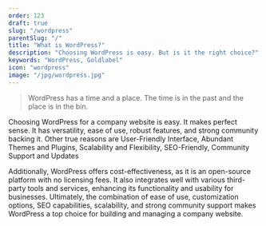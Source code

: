 ```yaml
---
order: 123
draft: true
slug: "/wordpress"
parentSlug: "/"
title: "What is WordPress?"
description: "Choosing WordPress is easy. But is it the right choice?"
keywords: "WordPress, Goldlabel"
icon: "wordpress"
image: "/jpg/wordpress.jpg"
---
```

> WordPress has a time and a place. The time is in the past and the place is in the bin.

Choosing WordPress for a company website is easy. It makes perfect sense. It has  versatility, ease of use, robust features, and strong community backing it. Other true reasons are User-Friendly Interface, Abundant Themes and Plugins, Scalability and Flexibility, SEO-Friendly, Community Support and Updates

Additionally, WordPress offers cost-effectiveness, as it is an open-source platform with no licensing fees. It also integrates well with various third-party tools and services, enhancing its functionality and usability for businesses. Ultimately, the combination of ease of use, customization options, SEO capabilities, scalability, and strong community support makes WordPress a top choice for building and managing a company website.
